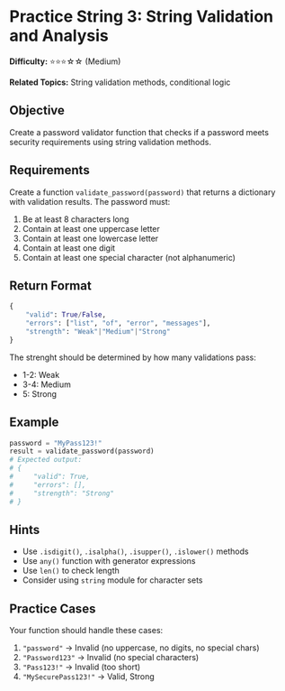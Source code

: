 # Practice String 3: String Validation and Analysis

**Difficulty:** ⭐⭐⭐☆☆ (Medium)

**Related Topics:** String validation methods, conditional logic

## Objective

Create a password validator function that checks if a password meets security requirements using string validation methods.

## Requirements

Create a function `validate_password(password)` that returns a dictionary with validation results. The password must:

1. Be at least 8 characters long
2. Contain at least one uppercase letter
3. Contain at least one lowercase letter
4. Contain at least one digit
5. Contain at least one special character (not alphanumeric)

## Return Format

```python
{
    "valid": True/False,
    "errors": ["list", "of", "error", "messages"],
    "strength": "Weak"|"Medium"|"Strong"
}
```

The strenght should be determined by how many validations pass: 

- 1-2: Weak
- 3-4: Medium
- 5: Strong

## Example

```python
password = "MyPass123!"
result = validate_password(password)
# Expected output:
# {
#     "valid": True,
#     "errors": [],
#     "strength": "Strong"
# }
```

## Hints

- Use `.isdigit()`, `.isalpha()`, `.isupper()`, `.islower()` methods
- Use `any()` function with generator expressions
- Use `len()` to check length
- Consider using `string` module for character sets

## Practice Cases

Your function should handle these cases:

1. `"password"` → Invalid (no uppercase, no digits, no special chars)
2. `"Password123"` → Invalid (no special characters)
3. `"Pass123!"` → Invalid (too short)
4. `"MySecurePass123!"` → Valid, Strong